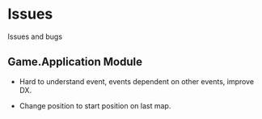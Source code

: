 # Issues

Issues and bugs

## Game.Application Module

- Hard to understand event, events dependent on other events, improve DX.

- Change position to start position on last map.
